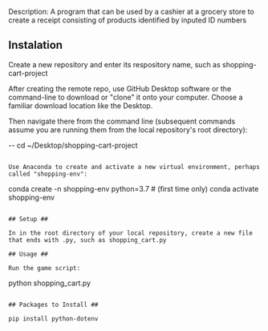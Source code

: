 
Description: A program that can be used by a cashier at a grocery store to create a receipt consisting of products identified by inputed ID numbers

  
## Instalation ##

Create a new repository and enter its respository name, such as shopping-cart-project

After creating the remote repo, use GitHub Desktop software or the command-line to download or "clone" it onto your computer. Choose a familiar download location like the Desktop.

Then navigate there from the command line (subsequent commands assume you are running them from the local repository's root directory):

--
cd ~/Desktop/shopping-cart-project
```

Use Anaconda to create and activate a new virtual environment, perhaps called "shopping-env":

```
conda create -n shopping-env python=3.7 # (first time only)
conda activate shopping-env
```

## Setup ##

In in the root directory of your local repository, create a new file that ends with .py, such as shopping_cart.py

## Usage ##

Run the game script:

```
python shopping_cart.py
```

## Packages to Install ##

pip install python-dotenv
